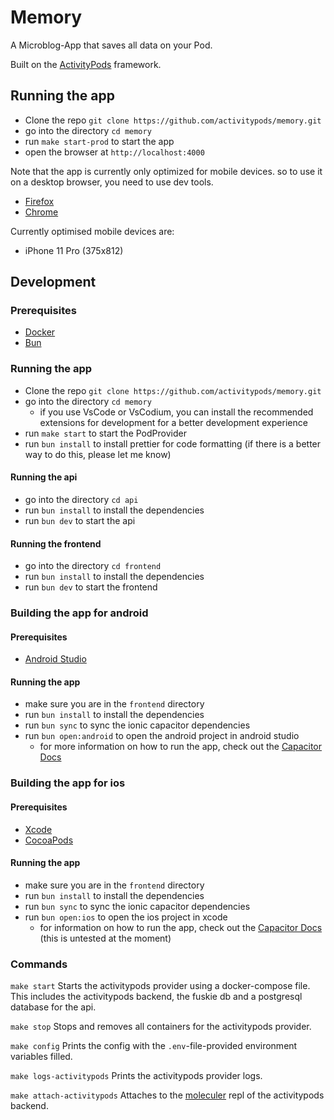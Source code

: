 # Memory

A Microblog-App that saves all data on your Pod.

Built on the [ActivityPods](https://activitypods.org) framework.

## Running the app

- Clone the repo `git clone https://github.com/activitypods/memory.git`
- go into the directory `cd memory`
- run `make start-prod` to start the app
- open the browser at `http://localhost:4000`

Note that the app is currently only optimized for mobile devices. so to use it on a desktop browser, you need to use dev tools.
- [Firefox](https://firefox-source-docs.mozilla.org/devtools-user/responsive_design_mode/)
- [Chrome](https://developer.chrome.com/docs/devtools/device-mode/)

Currently optimised mobile devices are:
- iPhone 11 Pro (375x812)

## Development

### Prerequisites

- [Docker](https://docs.docker.com/desktop/)
- [Bun](https://bun.sh/)

### Running the app

- Clone the repo `git clone https://github.com/activitypods/memory.git`
- go into the directory `cd memory`
  - if you use VsCode or VsCodium, you can install the recommended extensions for development for a better development experience
- run `make start` to start the PodProvider
- run `bun install` to install prettier for code formatting (if there is a better way to do this, please let me know)


#### Running the api
- go into the directory `cd api`
- run `bun install` to install the dependencies
- run `bun dev` to start the api

#### Running the frontend
- go into the directory `cd frontend`
- run `bun install` to install the dependencies
- run `bun dev` to start the frontend

### Building the app for android

#### Prerequisites

- [Android Studio](https://developer.android.com/studio)

#### Running the app

- make sure you are in the `frontend` directory
- run `bun install` to install the dependencies
- run `bun sync` to sync the ionic capacitor dependencies
- run `bun open:android` to open the android project in android studio
  - for more information on how to run the app, check out the [Capacitor Docs](https://capacitorjs.com/docsandroid#running-with-android-studio)

### Building the app for ios

#### Prerequisites

- [Xcode](https://developer.apple.com/xcode/)
- [CocoaPods](https://cocoapods.org/)

#### Running the app

- make sure you are in the `frontend` directory
- run `bun install` to install the dependencies
- run `bun sync` to sync the ionic capacitor dependencies
- run `bun open:ios` to open the ios project in xcode
  - for information on how to run the app, check out the [Capacitor Docs](https://capacitorjs.com/docs/getting-started/ios) (this is untested at the moment)

### Commands

`make start` Starts the activitypods provider using a docker-compose file. This includes the activitypods backend, the fuskie db and a postgresql database for the api. 

`make stop` Stops and removes all containers for the activitypods provider.

`make config` Prints the config with the `.env`-file-provided environment variables filled.

`make logs-activitypods` Prints the activitypods provider logs.

`make attach-activitypods` Attaches to the [moleculer](https://moleculer.services/) repl of the activitypods backend.